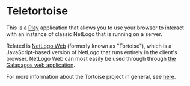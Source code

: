 # Teletortoise

This is a [Play](https://www.playframework.com/) application that allows you to use your browser to interact with an instance of classic NetLogo that is running on a server.

Related is [NetLogo Web](https://github.com/NetLogo/Tortoise/) (formerly known as "Tortoise"), which is a JavaScript-based version of NetLogo that runs entirely in the client's browser.  NetLogo Web can most easily be used through through [the Galapagos web application](https://github.com/NetLogo/Galapagos/).

For more information about the Tortoise project in general, see [here](https://github.com/NetLogo/NetLogo/wiki/Tortoise).
